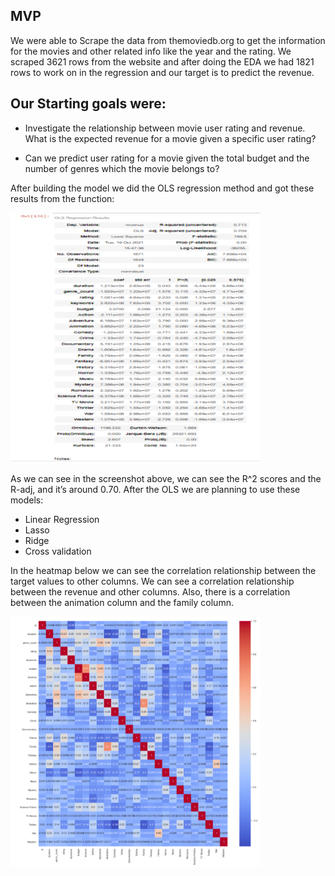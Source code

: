 ## MVP

We were able to Scrape the data from themoviedb.org to get the information for the movies and other related info like the year and the rating.
We scraped 3621 rows from the website and after doing the EDA we had 1821 rows to work on in the regression and our target is to predict the revenue.

Our Starting goals were:
-----------------------
- Investigate the relationship between movie user rating and revenue. What is the expected revenue for a movie given a specific user rating?

- Can we predict user rating for a movie given the total budget and the number of genres which the movie belongs to?

After building the model we did the OLS regression method and got these results from the function:


<img src="mvp1.png" style="width:400px;height:400px"/>

As we can see in the screenshot above, we can see the R^2 scores and the R-adj, and it’s around 0.70.
After the OLS we are planning to use these models:
-	Linear Regression
-	Lasso
-	Ridge
-	Cross validation

In the heatmap below we can see the correlation relationship between the target values to other columns. We can see a correlation relationship between the revenue and other columns. Also, there is a correlation between the animation column and the family column. 


<img src="mvp2.png" style="width:400px;height:400px;"/>



